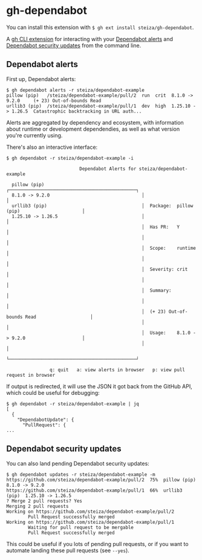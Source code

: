 # gh-dependabot

You can install this extension with `$ gh ext install steiza/gh-dependabot`.

A [gh CLI extension](https://docs.github.com/en/github-cli/github-cli/using-github-cli-extensions) for interacting with your [Dependabot alerts](https://docs.github.com/en/code-security/dependabot/dependabot-alerts) and [Dependabot security updates](https://docs.github.com/en/code-security/dependabot/dependabot-security-updates/about-dependabot-security-updates) from the command line.

## Dependabot alerts

First up, Dependabot alerts:

```
$ gh dependabot alerts -r steiza/dependabot-example
pillow (pip)   /steiza/dependabot-example/pull/2  run  crit  8.1.0 -> 9.2.0     (+ 23) Out-of-bounds Read
urllib3 (pip)  /steiza/dependabot-example/pull/1  dev  high  1.25.10 -> 1.26.5  Catastrophic backtracking in URL auth...
```

Alerts are aggregated by dependency and ecosystem, with information about runtime or development dependendies, as well as what version you're currently using.

There's also an interactive interface:

```
$ gh dependabot -r steiza/dependabot-example -i

                           Dependabot Alerts for steiza/dependabot-example

  pillow (pip)                                    ┌───────────────────────────────────────────────┐
  8.1.0 -> 9.2.0                                  │                                               │
  urllib3 (pip)                                   │  Package:  pillow (pip)                       │
  1.25.10 -> 1.26.5                               │                                               │
                                                  │  Has PR:   Y                                  │
                                                  │                                               │
                                                  │  Scope:    runtime                            │
                                                  │                                               │
                                                  │  Severity: crit                               │
                                                  │                                               │
                                                  │  Summary:                                     │
                                                  │                                               │
                                                  │  (+ 23) Out-of-bounds Read                    │
                                                  │                                               │
                                                  │  Usage:    8.1.0 -> 9.2.0                     │
                                                  │                                               │
                                                  └───────────────────────────────────────────────┘

                q: quit   a: view alerts in browser   p: view pull request in browser
```

If output is redirected, it will use the JSON it got back from the GitHub API, which could be useful for debugging:

```
$ gh dependabot -r steiza/dependabot-example | jq
[
  {
    "DependabotUpdate": {
      "PullRequest": {
...
```

## Dependabot security updates

You can also land pending Dependabot security updates:

```
$ gh dependabot updates -r steiza/dependabot-example -m
https://github.com/steiza/dependabot-example/pull/2  75%  pillow (pip)   8.1.0 -> 9.2.0
https://github.com/steiza/dependabot-example/pull/1  66%  urllib3 (pip)  1.25.10 -> 1.26.5
? Merge 2 pull requests? Yes
Merging 2 pull requests
Working on https://github.com/steiza/dependabot-example/pull/2
        Pull Request successfully merged
Working on https://github.com/steiza/dependabot-example/pull/1
        Waiting for pull request to be mergable
        Pull Request successfully merged
```

This could be useful if you lots of pending pull requests, or if you want to automate landing these pull requests (see `--yes`).
